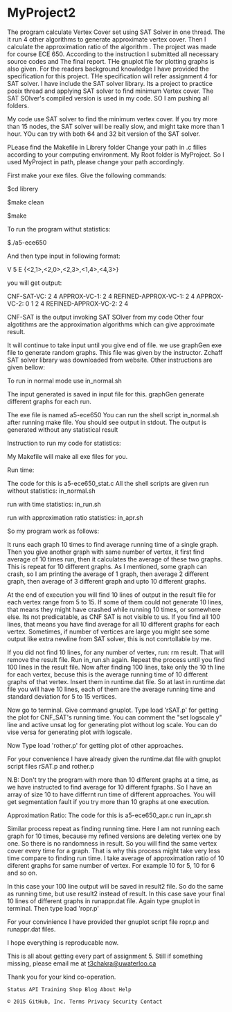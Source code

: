 # MyProject2
The program calculate Vertex Cover set using SAT Solver in one thread. The it run 4 other algorithms to generate approximate vertex cover. Then I calculate the approximation ratio of the algorithm . The project was made for course ECE 650. According to the instruction I submitted all necessary source codes and The final report. THe gnuplot file for plotting graphs is also given. For the readers background knowledge I have provided the specification for this project. THe specification will refer assignment 4 for SAT solver. I have include the SAT solver library. Its a project to practice posix thread and applying SAT solver to find minimum Vertex cover. The SAT SOlver's compiled version is used in my code. SO I am pushing all folders.

My code use SAT solver to find the minimum vertex cover. If you try more than 15 nodes, the SAT solver will be really slow, and might take more than 1 hour. YOu can try with both 64 and 32 bit version of the SAT solver.

PLease find the Makefile in Librery folder Change your path in .c filles according to your computing environment. My Root folder is MyProject. So I used MyProject in path, please change your path accordingly.

First make your exe files. Give the following commands:

$cd librery

$make clean

$make

To run the program withut statistics:

$./a5-ece650

And then type input in following format:

V 5 E {<2,1>,<2,0>,<2,3>,<1,4>,<4,3>}

you will get output:

CNF-SAT-VC: 2 4 APPROX-VC-1: 2 4 REFINED-APPROX-VC-1: 2 4 APPROX-VC-2: 0 1 2 4 REFINED-APPROX-VC-2: 2 4

CNF-SAT is the output invoking SAT SOlver from my code Other four algotithms are the approximation algorithms which can give approximate result.

It will continue to take input until you give end of file. we use graphGen exe file to generate random graphs. This file was given by the instructor. Zchaff SAT solver library was downloaded from website. Other instructions are given bellow:

To run in normal mode use in_normal.sh

The input generated is saved in input file for this. graphGen generate different graphs for each run.

The exe file is named a5-ece650 You can run the shell script in_normal.sh after running make file. You should see output in stdout. The output is generated without any statistical result

Instruction to run my code for statistics:

My Makefile will make all exe files for you.

Run time:

The code for this is a5-ece650_stat.c All the shell scripts are given run without statistics: in_normal.sh

run with time statistics: in_run.sh

run with approximation ratio statistics: in_apr.sh

So my program work as follows:

It runs each graph 10 times to find average running time of a single graph. Then you give another graph with same number of vertex, it first find average of 10 times run, then it calculates the average of these two graphs. This is repeat for 10 different graphs. As I mentioned, some graph can crash, so I am printing the average of 1 graph, then average 2 different graph, then average of 3 different graph and upto 10 different graphs.

At the end of execution you will find 10 lines of output in the result file for each vertex range from 5 to 15. If some of them could not generate 10 lines, that means they might have crashed while running 10 times, or somewhere else. Its not predicatable, as CNF SAT is not visible to us. If you find all 100 lines, that means you have find average for all 10 different graphs for each vertex. Sometimes, if number of vertices are large you might see some output like extra newline from SAT solver, this is not conrtollable by me.

If you did not find 10 lines, for any number of vertex, run: rm result. That will remove the result file. Run in_run.sh again. Repeat the process until you find 100 lines in the result file. Now after finding 100 lines, take only the 10 th line for each vertex, becuse this is the average running time of 10 different graphs of that vertex. Insert them in runtime.dat file. So at last in runtime.dat file you will have 10 lines, each of them are the average running time and standard deviation for 5 to 15 vertices.

Now go to terminal. Give command gnuplot. Type load 'rSAT.p' for getting the plot for CNF_SAT's running time. You can comment the "set logscale y" line and active unsat log for generating plot without log scale. You can do vise versa for generating plot with logscale.

Now Type load 'rother.p' for getting plot of other approaches.

For your convenience I have already given the runtime.dat file with gnuplot script files rSAT.p and rother.p

N.B: Don't try the program with more than 10 different graphs at a time, as we have instructed to find average for 10 different fgraphs. So I have an array of size 10 to have differnt run time of different approaches. You will get segmentation fault if you try more than 10 graphs at one execution.

Approximation Ratio: The code for this is a5-ece650_apr.c run in_apr.sh

Similar process repeat as finding running time. Here I am not running each graph for 10 times, because my refined versions are deleting vertex one by one. So there is no randomness in result. So you will find the same vertex cover every time for a graph. That is why this process might take very less time compare to finding run time. I take average of approximation ratio of 10 diferent graphs for same number of vertex. For example 10 for 5, 10 for 6 and so on.

In this case your 100 line output will be saved in result2 file. So do the same as running time, but use result2 instead of result. In this case save your final 10 lines of different graphs in runappr.dat file. Again type gnuplot in terminal. Then type load 'ropr.p'

For your convinience I have provided ther gnuplot script file ropr.p and runappr.dat files.

I hope everything is reproducable now.

This is all about getting every part of assignment 5. Still if something missing, please email me at t3chakra@uwaterloo.ca

Thank you for your kind co-operation.

    Status API Training Shop Blog About Help 

    © 2015 GitHub, Inc. Terms Privacy Security Contact 

